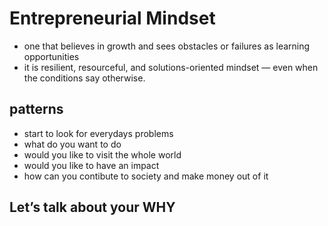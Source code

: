 # Entrepreneurial Mindset
- one that believes in growth and sees obstacles or failures as learning opportunities
- it is resilient, resourceful, and solutions-oriented mindset — even when the conditions say otherwise.

## patterns
- start to look for everydays problems
- what do you want to do
- would you like to visit the whole world
- would you like to have an impact
- how can you contibute to society and make money out of it

## Let’s talk about your WHY

